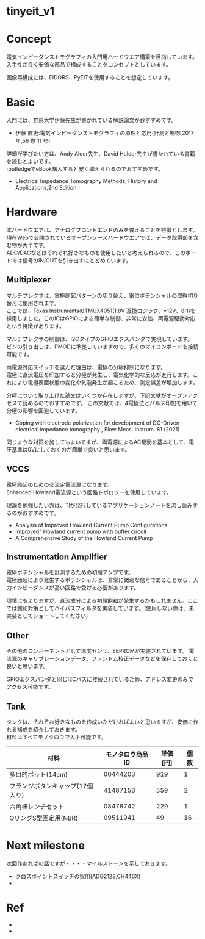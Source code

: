 # tinyeit_v1

# Concept
電気インピーダンストモグラフィの入門用ハードウエア構築を目指しています。
入手性が良く安価な部品で構成することをコンセプトとしています。

画像再構成には、EIDORS、PyEITを使用することを想定しています。



# Basic
入門には、群馬大学伊藤先生が書かれている解説論文がおすすめです。
- 伊藤 直史:電気インピーダンストモグラフィの原理と応用(計測と制御,2017年,56 巻 11 号)

詳細が学びたい方は、Andy Alder先生、David Holder先生が書かれている書籍を読むとよいです。<br>
routledgeでeBook購入すると安く抑えられるのでおすすめです。
- Electrical Impedance Tomography Methods, History and Applications,2nd Edition

# Hardware
本ハードウエアは、アナログフロントエンドのみを備えることを特徴とします。<br>
現在Webで公開されているオープンソースハードウエアでは、データ取得部を含む物が大半です。<br>
ADC/DACなどはそれぞれ好きなものを使用したいと考えられるので、このボードでは信号のIN/OUTを引き出すにとどめています。<br>


## Multiplexer
マルチプレクサは、電極励起パターンの切り替え、電位ポテンシャルの取得切り替えに使用されます。<br>
ここでは、Texas InstrumentsのTMUX4051(1.8V 互換ロジック、±12V、8:1)を採用しました。このICはGPIOによる簡単な制御、非常に安価、両電源駆動対応という特徴があります。<br>

マルチプレクサの制御は、I2CタイプのGPIOエクスパンダで実現しています。
ピンの引き出しは、PMODに準拠していますので、多くのマイコンボードを接続可能です。

両電源対応スイッチを選んだ理由は、電極の分極抑制になります。<br>
電極に直流電圧を印加すると分極が発生し、電気化学的な反応が進行します。これにより電極表面状態の変化や気泡発生が起こるため、測定誤差が増加します。<br>

分極について取り上げた論文はいくつか存在しますが、下記文献がオープンアクセスで読めるのでおすすめです。
この文献では、4電極法とパルス印加を用いて分極の影響を回避しています。
- Coping with electrode polarization for development of DC-Driven electrical impedance tomography , Flow Meas. Instrum.
81 (2021)

同じような対策を施してもよいですが、両電源によるAC駆動を基本として、電圧基準は0Vにしておくのが簡単で良いと思います。

## VCCS
電極励起のための交流定電流源になります。<br>
Enhanced Howland電流源という回路トポロジーを使用しています。

理論を勉強したい方は、TIが発行しているアプリケーションノートを流し読みするのがおすすめです。
- Analysis of Improved Howland Current Pump Configurations
- Improved" Howland current pump with buffer circuit
- A Comprehensive Study of the Howland Current Pump

## Instrumentation Amplifier
電極ポテンシャルを計測するための初段アンプです。<br>
電極励起により発生するポテンシャルは、非常に微弱な信号であることから、入力インピーダンスが高い回路で受ける必要があります。

環境にもよりますが、直流成分による初段飽和が発生するかもしれません。ここでは飽和対策としてハイパスフィルタを実装しています。(使用しない際は、未実装としてショートしてください)

## Other
その他のコンポーネントとして温度センサ、EEPROMが実装されています。
電流源のキャリブレーションデータ、ファントム校正データなどを保存しておくと良いと思います。

GPIOエクスパンダと同じI2Cバスに接続されているため、アドレス変更のみでアクセス可能です。

## Tank
タンクは、それぞれ好きなものを作成いただければよいと思いますが、安価に作れる構成を紹介しておきます。<br>
材料はすべてモノタロウで入手可能です。


| 材料  | モノタロウ商品ID |単価[円]|個数|
| ------------- | ------------- |----------------|--|
| 多目的ポット(14cm)  | 00444203  |919|1|
| フランジボタンキャップ(12個入り)  | 41487153  |559|2|
|六角棒レンチセット|08478742|229|1|
|OリングS型固定用(NBR)|09511941|49|16|

# Next milestone
次回作あればの話ですが・・・・マイルストーンを示しておきます。
- クロスポイントスイッチの採用(ADG2128,CH446X)
- 

# Ref
-
-
